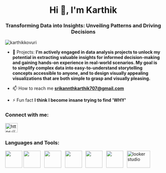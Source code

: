 <h1 align="center">Hi 👋, I'm Karthik</h1>
<h3 align="center">Transforming Data into Insights: Unveiling Patterns and Driving Decisions</h3>

<p align="left"> <img src="https://komarev.com/ghpvc/?username=karthikkovuri&label=Profile%20views&color=0e75b6&style=flat" alt="karthikkovuri" /> </p>

- 🔭 Projects: **I'm actively engaged in data analysis projects to unlock my potential in extracting valuable insights for informed decision-making and gaining hands-on experience in real-world scenarios. My goal is to simplify complex data into easy-to-understand storytelling concepts accessible to anyone, and to design visually appealing visualizations that are both simple to grasp and visually pleasing.**

- 📫 How to reach me **srikannthkarthik707@gmail.com**

- ⚡ Fun fact **I think I become insane trying to find 'WHY'**

<h3 align="left">Connect with me:</h3>
<p align="left">
<a href="https://linkedin.com/in/https://www.linkedin.com/in/karthik-kovuri-809858b1/" target="blank"><img align="center" src="https://raw.githubusercontent.com/rahuldkjain/github-profile-readme-generator/master/src/images/icons/Social/linked-in-alt.svg" alt="https://www.linkedin.com/in/karthik-kovuri-809858b1/" height="30" width="40" /></a>
</p>

<h3 align="left">Languages and Tools:</h3>
<p align="left"> 
  <a> <img src="https://github.com/KarthikKovuri/KarthikKovuri/assets/162425413/fc9cd0ea-e7c2-4ec3-965f-9f8ac94c12e6" width="55" height="55"> </a> 
  <a> <img src="https://github.com/KarthikKovuri/KarthikKovuri/assets/162425413/df9034c2-e21e-4d60-beb7-487b45231838" width="55" height="55"/> </a> &nbsp;
  <a> <img src="https://github.com/KarthikKovuri/KarthikKovuri/assets/162425413/ef44eb11-b41b-4c28-9aa0-fdcbf1437ae8" width="55" height="55"/> </a> &nbsp;
  <a> <img src="https://github.com/KarthikKovuri/KarthikKovuri/assets/162425413/909b1e24-ae95-45ae-9d5f-5ce4ec7bc226" width="55" height="55"/> </a> &nbsp;
  <a> <img src="https://github.com/KarthikKovuri/KarthikKovuri/assets/162425413/dfb112f8-5c9a-45d3-bafd-573253888d6a" width="55" height="55"/> </a> &nbsp;
  <a> <img src="https://github.com/KarthikKovuri/KarthikKovuri/assets/162425413/0fc661c3-f5b6-4a00-a88b-d71ab8f79557" width="55" height="55"/> </a> &nbsp;
  <a> <img alt="looker studio" src="https://github.com/KarthikKovuri/KarthikKovuri/assets/162425413/6fa39019-9b18-454b-89f9-ef252d3463c1" width="75" height="55"> </a>
</p>


